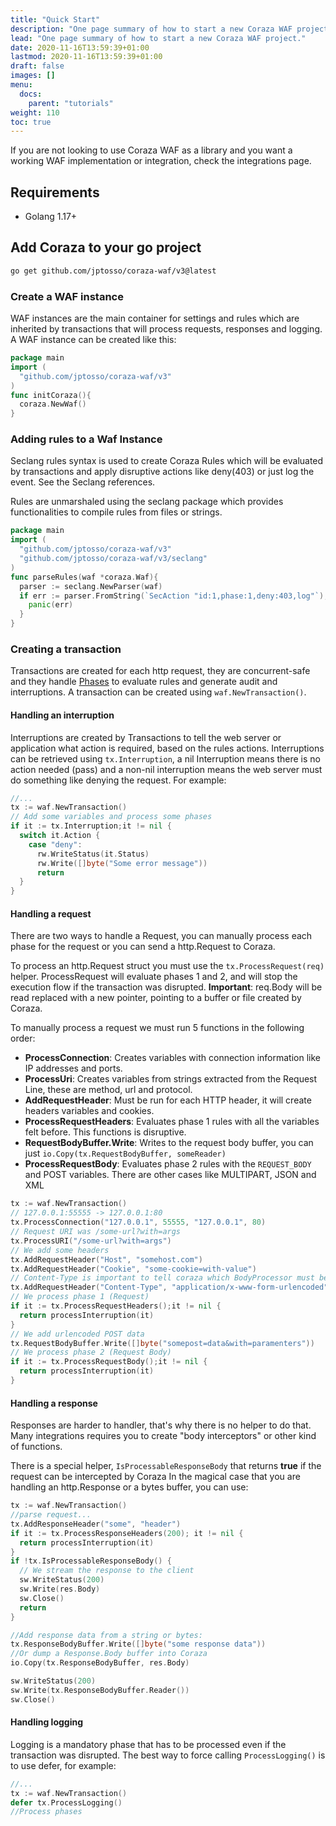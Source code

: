 ```yaml
---
title: "Quick Start"
description: "One page summary of how to start a new Coraza WAF project."
lead: "One page summary of how to start a new Coraza WAF project."
date: 2020-11-16T13:59:39+01:00
lastmod: 2020-11-16T13:59:39+01:00
draft: false
images: []
menu:
  docs:
    parent: "tutorials"
weight: 110
toc: true
---
```


If you are not looking to use Coraza WAF as a library and you want a working WAF implementation or integration, check the integrations page.
## Requirements

- Golang 1.17+

## Add Coraza to your go project

```sh
go get github.com/jptosso/coraza-waf/v3@latest
```

### Create a WAF instance

WAF instances are the main container for settings and rules which are inherited by transactions that will process requests, responses and logging. A WAF instance can be created like this:

```go
package main
import (
  "github.com/jptosso/coraza-waf/v3"
)
func initCoraza(){
  coraza.NewWaf()
}
```


### Adding rules to a Waf Instance

Seclang rules syntax is used to create Coraza Rules which will be evaluated by transactions and apply disruptive actions like deny(403) or just log the event. See the Seclang references.

Rules are unmarshaled using the seclang package which provides functionalities to compile rules from files or strings.

```go
package main
import (
  "github.com/jptosso/coraza-waf/v3"
  "github.com/jptosso/coraza-waf/v3/seclang"
)
func parseRules(waf *coraza.Waf){
  parser := seclang.NewParser(waf)
  if err := parser.FromString(`SecAction "id:1,phase:1,deny:403,log"`); err != nil {
    panic(err)
  }
}
```

### Creating a transaction

Transactions are created for each http request, they are concurrent-safe and they handle [Phases](#) to evaluate rules and generate audit and interruptions. A transaction can be created using ```waf.NewTransaction()```.

#### Handling an interruption

Interruptions are created by Transactions to tell the web server or application what action is required, based on the rules actions. Interruptions can be retrieved using ```tx.Interruption```, a nil Interruption means there is no action needed (pass) and a non-nil interruption means the web server must do something like denying the request. For example:

```go
//...
tx := waf.NewTransaction()
// Add some variables and process some phases
if it := tx.Interruption;it != nil {
  switch it.Action {
    case "deny":
      rw.WriteStatus(it.Status)
      rw.Write([]byte("Some error message"))
      return
  }
}
```

#### Handling a request

There are two ways to handle a Request, you can manually process each phase for the request or you can send a http.Request to Coraza.

To process an http.Request struct you must use the ```tx.ProcessRequest(req)``` helper. ProcessRequest will evaluate phases 1 and 2, and will stop the execution flow if the transaction was disrupted. **Important**: req.Body will be read replaced with a new pointer, pointing to a buffer or file created by Coraza.

To manually process a request we must run 5 functions in the following order:

- **ProcessConnection**: Creates variables with connection information like IP addresses and ports.
- **ProcessUri**: Creates variables from strings extracted from the Request Line, these are method, url and protocol.
- **AddRequestHeader**: Must be run for each HTTP header, it will create headers variables and cookies.
- **ProcessRequestHeaders**: Evaluates phase 1 rules with all the variables felt before. This functions is disruptive.
- **RequestBodyBuffer.Write**: Writes to the request body buffer, you can just ```io.Copy(tx.RequestBodyBuffer, someReader)```
- **ProcessRequestBody**: Evaluates phase 2 rules with the ```REQUEST_BODY``` and POST variables. There are other cases like MULTIPART, JSON and XML

```go
tx := waf.NewTransaction()
// 127.0.0.1:55555 -> 127.0.0.1:80
tx.ProcessConnection("127.0.0.1", 55555, "127.0.0.1", 80)
// Request URI was /some-url?with=args
tx.ProcessURI("/some-url?with=args")
// We add some headers
tx.AddRequestHeader("Host", "somehost.com")
tx.AddRequestHeader("Cookie", "some-cookie=with-value")
// Content-Type is important to tell coraza which BodyProcessor must be used
tx.AddRequestHeader("Content-Type", "application/x-www-form-urlencoded")
// We process phase 1 (Request)
if it := tx.ProcessRequestHeaders();it != nil {
  return processInterruption(it)
}
// We add urlencoded POST data
tx.RequestBodyBuffer.Write([]byte("somepost=data&with=paramenters"))
// We process phase 2 (Request Body)
if it := tx.ProcessRequestBody();it != nil {
  return processInterruption(it)
}
```

#### Handling a response

Responses are harder to handler, that's why there is no helper to do that. Many integrations requires you to create "body interceptors" or other kind of functions.

There is a special helper, ```IsProcessableResponseBody``` that returns **true** if the request can be intercepted by Coraza
In the magical case that you are handling an http.Response or a bytes buffer, you can use:

```go
tx := waf.NewTransaction()
//parse request...
tx.AddResponseHeader("some", "header")
if it := tx.ProcessResponseHeaders(200); it != nil {
  return processInterruption(it)
}
if !tx.IsProcessableResponseBody() {
  // We stream the response to the client
  sw.WriteStatus(200)
  sw.Write(res.Body)
  sw.Close()
  return
}

//Add response data from a string or bytes:
tx.ResponseBodyBuffer.Write([]byte("some response data"))
//Or dump a Response.Body buffer into Coraza
io.Copy(tx.ResponseBodyBuffer, res.Body)

sw.WriteStatus(200)
sw.Write(tx.ResponseBodyBuffer.Reader())
sw.Close()
```

#### Handling logging

Logging is a mandatory phase that has to be processed even if the transaction was disrupted. The best way to force calling ```ProcessLogging()``` is to use defer, for example:

```go
//...
tx := waf.NewTransaction()
defer tx.ProcessLogging()
//Process phases
```